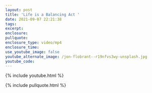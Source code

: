 ```yaml
---
layout: post
title: 'Life is a Balancing Act '
date: 2021-09-07 22:21:38
tags:
excerpt:
enclosure:
pullquote:
enclosure_type: video/mp4
enclosure_time:
use_youtube_image: false
youtube_alternate_image: /jon-flobrant--r19nfvs3wy-unsplash.jpg
youtube_code:
---
```

{% include youtube.html %}

{% include pullquote.html %}
